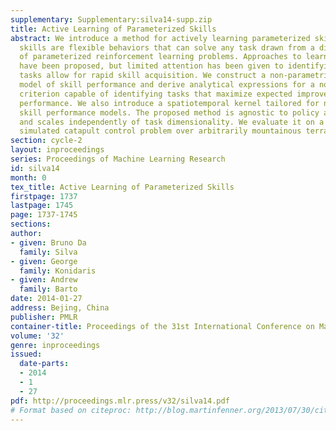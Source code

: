 ```yaml
---
supplementary: Supplementary:silva14-supp.zip
title: Active Learning of Parameterized Skills
abstract: We introduce a method for actively learning parameterized skills. Parameterized
  skills are flexible behaviors that can solve any task drawn from a distribution
  of parameterized reinforcement learning problems. Approaches to learning such skills
  have been proposed, but limited attention has been given to identifying which training
  tasks allow for rapid skill acquisition. We construct a non-parametric Bayesian
  model of skill performance and derive analytical expressions for a novel acquisition
  criterion capable of identifying tasks that maximize expected improvement in skill
  performance. We also introduce a spatiotemporal kernel tailored for non-stationary
  skill performance models. The proposed method is agnostic to policy and skill representation
  and scales independently of task dimensionality. We evaluate it on a non-linear
  simulated catapult control problem over arbitrarily mountainous terrains.
section: cycle-2
layout: inproceedings
series: Proceedings of Machine Learning Research
id: silva14
month: 0
tex_title: Active Learning of Parameterized Skills
firstpage: 1737
lastpage: 1745
page: 1737-1745
sections: 
author:
- given: Bruno Da
  family: Silva
- given: George
  family: Konidaris
- given: Andrew
  family: Barto
date: 2014-01-27
address: Bejing, China
publisher: PMLR
container-title: Proceedings of the 31st International Conference on Machine Learning
volume: '32'
genre: inproceedings
issued:
  date-parts:
  - 2014
  - 1
  - 27
pdf: http://proceedings.mlr.press/v32/silva14.pdf
# Format based on citeproc: http://blog.martinfenner.org/2013/07/30/citeproc-yaml-for-bibliographies/
---
```

